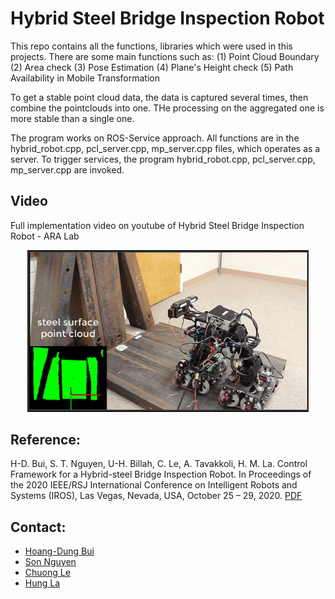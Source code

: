 # Hybrid Steel Bridge Inspection Robot
This repo contains all the functions, libraries which were used in this projects. There are some main functions such as:
(1) Point Cloud Boundary
(2) Area check
(3) Pose Estimation
(4) Plane's Height check
(5) Path Availability in Mobile Transformation 

  To get a stable point cloud data, the data is captured several times, then combine the pointclouds into one. THe processing on the aggregated one is more stable than a single one.

The program works on ROS-Service approach. All functions are in the hybrid_robot.cpp, pcl_server.cpp, mp_server.cpp files, which operates as a server. To trigger services, the program hybrid_robot.cpp, pcl_server.cpp, mp_server.cpp are invoked.

## Video
Full implementation video on youtube of Hybrid Steel Bridge Inspection Robot - ARA Lab
<p align="center">
<a href="https://www.youtube.com/watch?v=SHk5IIOBRdA&feature=youtu.be" 
target="_blank"><img src="/images/HybridRobot.gif" width="450" 
alt="Hybrid Steel Bridge Inspection Robot" width="450"/></a>
</p>


## Reference:
H-D. Bui, S. T. Nguyen, U-H. Billah, C. Le, A. Tavakkoli, H. M. La. Control Framework for a Hybrid-steel Bridge Inspection Robot. In Proceedings of the 2020 IEEE/RSJ International Conference on Intelligent Robots and Systems (IROS), Las Vegas, Nevada, USA, October 25 – 29, 2020. [PDF](https://ara.cse.unr.edu/wp-content/uploads/2014/12/IROS2020-Bui-et-al.pdf) 

## Contact:
- [Hoang-Dung Bui](https://github.com/buivn)
- [Son Nguyen](thanhson@nevada.unr.edu)
- [Chuong Le](cle@nevada.unr.edu)
- [Hung La](mailto:hla@unr.edu)
